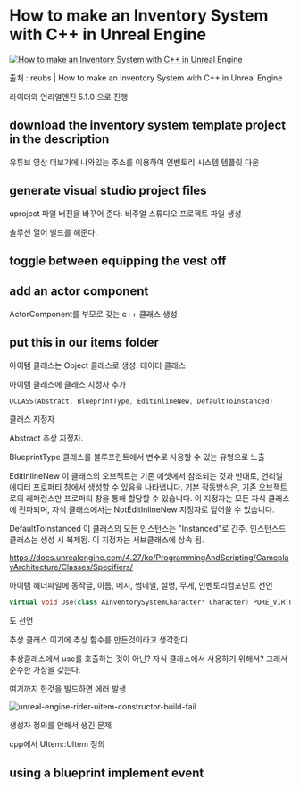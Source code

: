 # How to make an Inventory System with C++ in Unreal Engine



[![How to make an Inventory System with C++ in Unreal Engine](https://img.youtube.com/vi/-WNwo-riV1Y/0.jpg)](https://youtu.be/-WNwo-riV1Y)

출처 : reubs | How to make an Inventory System with C++ in Unreal Engine



라이더와 언리얼엔진 5.1.0 으로 진행

## download the inventory system template project in the description

유튜브 영상 더보기에 나와있는 주소를 이용하여 인벤토리 시스템 템플릿 다운



## generate visual studio project files

uproject 파일 버젼을 바꾸어 준다. 비주얼 스튜디오 프로젝트 파일 생성

솔루션 열어 빌드를 해준다.



## toggle between equipping the vest off

## add an actor component

ActorComponent를 부모로 갖는 c++ 클래스 생성 



## put this in our items folder

아이템 클래스는 Object 클래스로 생성. 데이터 클래스



아이템 클래스에 클래스 지정자 추가

```c++
UCLASS(Abstract, BlueprintType, EditInlineNew, DefaultToInstanced)
```

클래스 지정자

Abstract 추상 지정자. 

BlueprintType 클래스를 블루프린트에서 변수로 사용할 수 있는 유형으로 노출

EditInlineNew 이 클래스의 오브젝트는 기존 애셋에서 참조되는 것과 반대로, 언리얼 에디터 프로퍼티 창에서 생성할 수 있음을 나타냅니다. 기본 작동방식은, 기존 오브젝트로의 레퍼런스만 프로퍼티 창을 통해 할당할 수 있습니다. 이 지정자는 모든 자식 클래스에 전파되며, 자식 클래스에서는 NotEditInlineNew 지정자로 덮어쓸 수 있습니다.

DefaultToInstanced 이 클래스의 모든 인스턴스는 "Instanced"로 간주. 인스턴스드 클래스는 생성 시 복제됨. 이 지정자는 서브클래스에 상속 됨.

<https://docs.unrealengine.com/4.27/ko/ProgrammingAndScripting/GameplayArchitecture/Classes/Specifiers/>



아이템 헤더파일에 동작글, 이름, 메시, 썸네일, 설명, 무게, 인벤토리컴포넌트 선언

```c++
virtual void Use(class AInventorySystemCharacter* Character) PURE_VIRTUAL(UItem, );
```

도 선언

추상 클래스 이기에 추상 함수를 만든것이라고 생각한다.

추상클래스에서 use를 호출하는 것이 아닌? 자식 클래스에서 사용하기 위해서? 그래서 순수한 가상을 갖는다.



여기까지 한것을 빌드하면 에러 발생

![unreal-engine-rider-uitem-constructor-build-fail](https://user-images.githubusercontent.com/96612703/210723828-1c791286-4929-4e66-b942-09c656ec1d2b.png)

생성자 정의를 안해서 생긴 문제

cpp에서 UItem::UItem 정의



## using a blueprint implement event